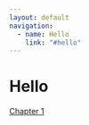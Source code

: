 ```yaml
---
layout: default
navigation:
  - name: Hello
    link: "#hello"
---
```

# Hello

[Chapter 1](chapters/c1.md)